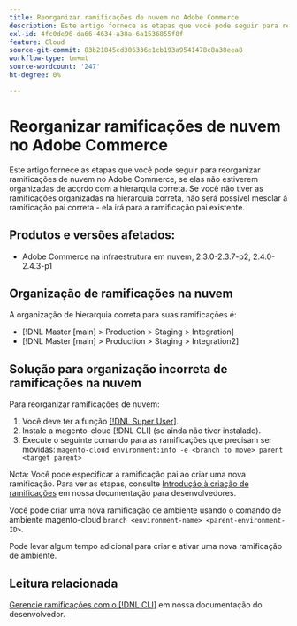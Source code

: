 ```yaml
---
title: Reorganizar ramificações de nuvem no Adobe Commerce
description: Este artigo fornece as etapas que você pode seguir para reorganizar ramificações de nuvem no Adobe Commerce, se elas não estiverem organizadas de acordo com a hierarquia correta. Se você não tiver as ramificações organizadas na hierarquia correta, não será possível mesclar à ramificação pai correta - ela irá para a ramificação pai existente.
exl-id: 4fc0de96-da66-4634-a38a-6a1536855f8f
feature: Cloud
source-git-commit: 83b21845cd306336e1cb193a9541478c8a38eea8
workflow-type: tm+mt
source-wordcount: '247'
ht-degree: 0%

---
```


# Reorganizar ramificações de nuvem no Adobe Commerce

Este artigo fornece as etapas que você pode seguir para reorganizar ramificações de nuvem no Adobe Commerce, se elas não estiverem organizadas de acordo com a hierarquia correta. Se você não tiver as ramificações organizadas na hierarquia correta, não será possível mesclar à ramificação pai correta - ela irá para a ramificação pai existente.

## Produtos e versões afetados:

* Adobe Commerce na infraestrutura em nuvem, 2.3.0-2.3.7-p2, 2.4.0-2.4.3-p1

## Organização de ramificações na nuvem

A organização de hierarquia correta para suas ramificações é:

* [!DNL Master [main] > Production > Staging > Integration]
* [!DNL Master [main] > Production > Staging > Integration2]

## Solução para organização incorreta de ramificações na nuvem

Para reorganizar ramificações de nuvem:

1. Você deve ter a função [[!DNL Super User]](https://experienceleague.adobe.com/docs/commerce-cloud-service/user-guide/project/user-access.html).
1. Instale a magento-cloud [!DNL CLI] (se ainda não tiver instalado).
1. Execute o seguinte comando para as ramificações que precisam ser movidas:
   `magento-cloud environment:info -e <branch to move> parent <target parent>`

Nota: Você pode especificar a ramificação pai ao criar uma nova ramificação. Para ver as etapas, consulte [Introdução à criação de ramificações](https://devdocs.magento.com/cloud/env/environments-start.html#getstarted) em nossa documentação para desenvolvedores.

Você pode criar uma nova ramificação de ambiente usando o comando de ambiente magento-cloud `branch <environment-name> <parent-environment-ID>`.

Pode levar algum tempo adicional para criar e ativar uma nova ramificação de ambiente.

## Leitura relacionada

[Gerencie ramificações com o [!DNL CLI]](https://devdocs.magento.com/cloud/env/environments-start.html) em nossa documentação do desenvolvedor.
